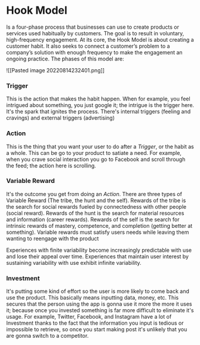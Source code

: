 # Hook Model

Is a four-phase process that businesses can use to create products or services used habitually by customers. The goal is to result in voluntary, high-frequency engagement. At its core, the Hook Model is about creating a customer habit. It also seeks to connect a customer’s problem to a company’s solution with enough frequency to make the engagement an ongoing practice. The phases of this model are:

![[Pasted image 20220814232401.png]]

### Trigger
This is the action that makes the habit happen. When for example, you feel intrigued about something, you just google it; the intrigue is the trigger here. It's the spark that ignites the process. There's internal triggers (feeling and cravings) and external triggers (advertising)

### Action
This is the thing that you want your user to do after a *Trigger*, or the habit as a whole. This can be go to your product to satiate a need. For example, when you crave social interaction you go to Facebook and scroll through the feed; the action here is scrolling.  

### Variable Reward
It's the outcome you get from doing an *Action*. There are three types of Variable Reward (The tribe, the hunt and the self). Rewards of the tribe is the search for social rewards fueled by connectedness with other people (social reward). Rewards of the hunt is the search for material resources and information (career rewards). Rewards of the self is the search for intrinsic rewards of mastery, competence, and completion (getting better at something). Variable rewards must satisfy users needs while leaving them wanting to reengage with the product

Experiences with finite variability become increasingly predictable with use and lose their appeal over time. Experiences that maintain user interest by sustaining variability with use exhibit infinite variability. 

### Investment
It's putting some kind of effort so the user is more likely to come back and use the product. This basically means inputting data, money, etc. This secures that the person using the app is gonna use it more the more it uses it; because once you invested something is far more difficult to eliminate it's usage. For example, Twitter, Facebook, and Instagram have a lot of Investment thanks to the fact that the information you input is tedious or impossible to retrieve, so once you start making post it's unlikely that you are gonna switch to a competitor.  